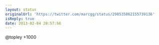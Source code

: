 ```yaml
---
layout: status
originalUrl: 'https://twitter.com/marcgg/status/298535862155739136'
isReply: true
date: 2013-02-04 20:57:50
---
```


@topley +1000
